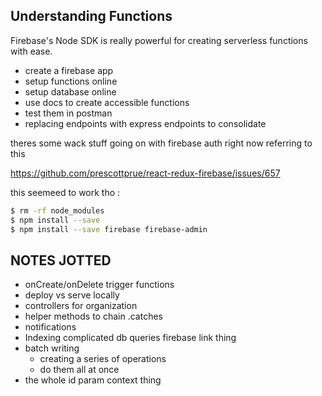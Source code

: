 
## Understanding Functions

Firebase's Node SDK is really powerful for creating serverless functions with ease.


- create a firebase app
- setup functions online
- setup database online
- use docs to create accessible functions
- test them in postman
- replacing endpoints with express endpoints to consolidate

theres some wack stuff going on with firebase auth right now referring to this

https://github.com/prescottprue/react-redux-firebase/issues/657

this seemeed to work tho :

```sh
$ rm -rf node_modules
$ npm install --save
$ npm install --save firebase firebase-admin
```

## NOTES JOTTED

- onCreate/onDelete trigger functions
- deploy vs serve locally
- controllers for organization
- helper methods to chain .catches
- notifications
- Indexing complicated db queries firebase link thing
- batch writing
  - creating a series of operations
  - do them all at once
- the whole id param context thing

